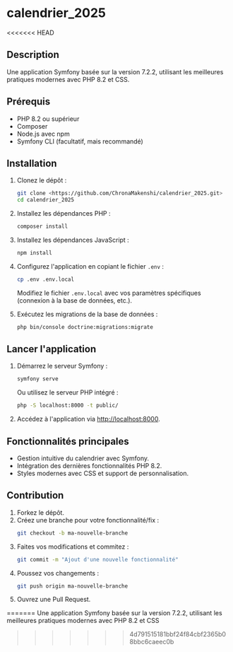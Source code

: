 # calendrier_2025
<<<<<<< HEAD

## Description

Une application Symfony basée sur la version 7.2.2, utilisant les meilleures pratiques modernes avec PHP 8.2 et CSS.

## Prérequis

- PHP 8.2 ou supérieur
- Composer
- Node.js avec npm
- Symfony CLI (facultatif, mais recommandé)

## Installation

1. Clonez le dépôt :
   ```bash
   git clone <https://github.com/ChronaMakenshi/calendrier_2025.git>
   cd calendrier_2025
   ```

2. Installez les dépendances PHP :
   ```bash
   composer install
   ```

3. Installez les dépendances JavaScript :
   ```bash
   npm install
   ```

4. Configurez l'application en copiant le fichier `.env` :
   ```bash
   cp .env .env.local
   ```
   Modifiez le fichier `.env.local` avec vos paramètres spécifiques (connexion à la base de données, etc.).

5. Exécutez les migrations de la base de données :
   ```bash
   php bin/console doctrine:migrations:migrate
   ```

## Lancer l'application

1. Démarrez le serveur Symfony :
   ```bash
   symfony serve
   ```
   Ou utilisez le serveur PHP intégré :
   ```bash
   php -S localhost:8000 -t public/
   ```

3. Accédez à l'application via [http://localhost:8000](http://localhost:8000).

## Fonctionnalités principales

- Gestion intuitive du calendrier avec Symfony.
- Intégration des dernières fonctionnalités PHP 8.2.
- Styles modernes avec CSS et support de personnalisation.

## Contribution

1. Forkez le dépôt.
2. Créez une branche pour votre fonctionnalité/fix :
   ```bash
   git checkout -b ma-nouvelle-branche
   ```
3. Faites vos modifications et commitez :
   ```bash
   git commit -m "Ajout d'une nouvelle fonctionnalité"
   ```
4. Poussez vos changements :
   ```bash
   git push origin ma-nouvelle-branche
   ```
5. Ouvrez une Pull Request.


=======
Une application Symfony basée sur la version 7.2.2, utilisant les meilleures pratiques modernes avec PHP 8.2 et CSS
>>>>>>> 4d791515181bbf24f84cbf2365b08bbc6caeec0b
